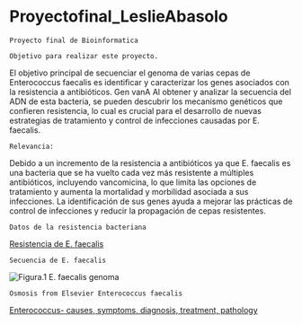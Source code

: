 # Proyectofinal_LeslieAbasolo
``Proyecto final de Bioinformatica``

``Objetivo para realizar este proyecto.``

El objetivo principal de secuenciar el genoma de varias cepas de Enterococcus faecalis es identificar y caracterizar los genes asociados con la resistencia a antibióticos. Gen vanA
Al obtener y analizar la secuencia del ADN de esta bacteria, se pueden descubrir los mecanismo genéticos que confieren resistencia, lo cual es crucial para el desarrollo de nuevas estrategias de tratamiento y control de infecciones causadas por E. faecalis.

``Relevancia: ``

Debido a un incremento de la resistencia a antibióticos ya que E. faecalis es una bacteria que se ha vuelto cada vez más resistente a múltiples antibióticos, incluyendo vancomicina, lo que limita las opciones de tratamiento y aumenta la mortalidad y morbilidad asociada a sus infecciones. La identificación de sus genes ayuda a mejorar las prácticas de control de infecciones y reducir la propagación de cepas resistentes.

``Datos de la resistencia bacteriana``

[Resistencia de E. faecalis](https://www.paho.org/es/noticias/4-3-2021-patogenos-multirresistentes-que-son-prioritarios-para-oms)

``Secuencia de E. faecalis ``

![**Figura.1** E. faecalis genoma ](https://www.ncbi.nlm.nih.gov/books/NBK190425/bin/genomics-Image002.jpg)

``Osmosis from Elsevier Enterococcus faecalis``

[Enterococcus- causes, symptoms, diagnosis, treatment, pathology](https://www.youtube.com/watch?v=uKRn1_WvvLM)
